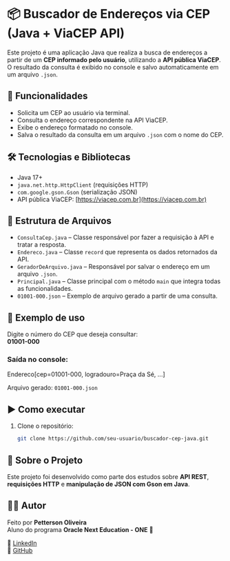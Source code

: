 # 📦 Buscador de Endereços via CEP (Java + ViaCEP API)

Este projeto é uma aplicação Java que realiza a busca de endereços a partir de um **CEP informado pelo usuário**, utilizando a **API pública ViaCEP**. O resultado da consulta é exibido no console e salvo automaticamente em um arquivo `.json`.

## 🚀 Funcionalidades

- Solicita um CEP ao usuário via terminal.
- Consulta o endereço correspondente na API ViaCEP.
- Exibe o endereço formatado no console.
- Salva o resultado da consulta em um arquivo `.json` com o nome do CEP.

## 🛠️ Tecnologias e Bibliotecas

- Java 17+
- `java.net.http.HttpClient` (requisições HTTP)
- `com.google.gson.Gson` (serialização JSON)
- API pública ViaCEP: [https://viacep.com.br](https://viacep.com.br)

## 📁 Estrutura de Arquivos

- `ConsultaCep.java` – Classe responsável por fazer a requisição à API e tratar a resposta.
- `Endereco.java` – Classe `record` que representa os dados retornados da API.
- `GeradorDeArquivo.java` – Responsável por salvar o endereço em um arquivo `.json`.
- `Principal.java` – Classe principal com o método `main` que integra todas as funcionalidades.
- `01001-000.json` – Exemplo de arquivo gerado a partir de uma consulta.

## 📌 Exemplo de uso

Digite o número do CEP que deseja consultar:  
**01001-000**

### Saída no console:
Endereco[cep=01001-000, logradouro=Praça da Sé, ...]

Arquivo gerado: `01001-000.json`
  

## ▶️ Como executar

1. Clone o repositório:
   ```bash
   git clone https://github.com/seu-usuario/buscador-cep-java.git

## 🧠 Sobre o Projeto

Este projeto foi desenvolvido como parte dos estudos sobre **API REST**, **requisições HTTP** e **manipulação de JSON com Gson em Java**.


## 👨‍💻 Autor

Feito por **Petterson Oliveira**  
Aluno do programa **Oracle Next Education - ONE** 🚀  

🔗 [LinkedIn](https://www.linkedin.com/in/pettersonoliveirati/)  
📁 [GitHub](https://github.com/PettersonnOliveira)



  
